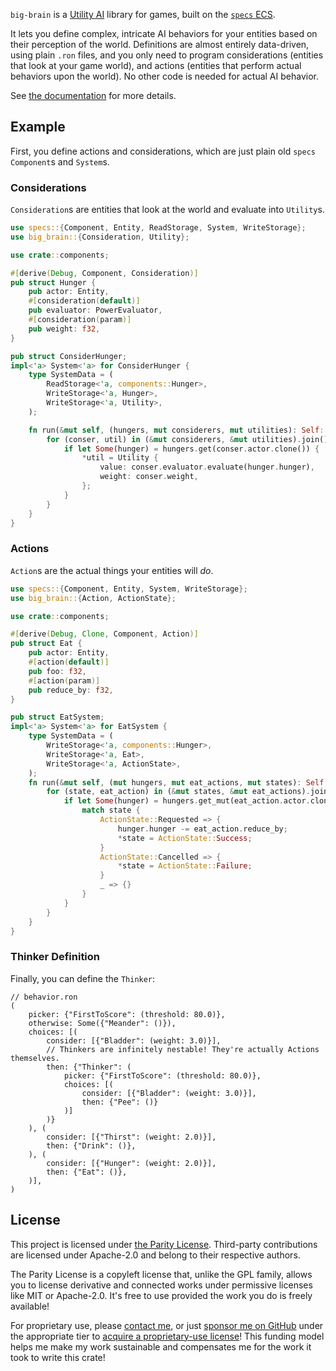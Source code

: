 `big-brain` is a [Utility AI](https://en.wikipedia.org/wiki/Utility_system)
library for games, built on the [`specs` ECS](https://docs.rs/specs).

It lets you define complex, intricate AI behaviors for your entities based on
their perception of the world. Definitions are almost entirely data-driven,
using plain `.ron` files, and you only need to program considerations
(entities that look at your game world), and actions (entities that perform
actual behaviors upon the world). No other code is needed for actual AI
behavior.

See [the documentation](https://docs.rs/big-brain) for more details.

## Example

First, you define actions and considerations, which are just plain old `specs`
`Component`s and `System`s.

### Considerations

`Consideration`s are entities that look at the world and evaluate into `Utility`s.

```rust
use specs::{Component, Entity, ReadStorage, System, WriteStorage};
use big_brain::{Consideration, Utility};

use crate::components;

#[derive(Debug, Component, Consideration)]
pub struct Hunger {
    pub actor: Entity,
    #[consideration(default)]
    pub evaluator: PowerEvaluator,
    #[consideration(param)]
    pub weight: f32,
}

pub struct ConsiderHunger;
impl<'a> System<'a> for ConsiderHunger {
    type SystemData = (
        ReadStorage<'a, components::Hunger>,
        WriteStorage<'a, Hunger>,
        WriteStorage<'a, Utility>,
    );

    fn run(&mut self, (hungers, mut considerers, mut utilities): Self::SystemData) {
        for (conser, util) in (&mut considerers, &mut utilities).join() {
            if let Some(hunger) = hungers.get(conser.actor.clone()) {
                *util = Utility {
                    value: conser.evaluator.evaluate(hunger.hunger),
                    weight: conser.weight,
                };
            }
        }
    }
}
```

### Actions

`Action`s are the actual things your entities will _do_.

```rust
use specs::{Component, Entity, System, WriteStorage};
use big_brain::{Action, ActionState};

use crate::components;

#[derive(Debug, Clone, Component, Action)]
pub struct Eat {
    pub actor: Entity,
    #[action(default)]
    pub foo: f32,
    #[action(param)]
    pub reduce_by: f32,
}

pub struct EatSystem;
impl<'a> System<'a> for EatSystem {
    type SystemData = (
        WriteStorage<'a, components::Hunger>,
        WriteStorage<'a, Eat>,
        WriteStorage<'a, ActionState>,
    );
    fn run(&mut self, (mut hungers, mut eat_actions, mut states): Self::SystemData) {
        for (state, eat_action) in (&mut states, &mut eat_actions).join() {
            if let Some(hunger) = hungers.get_mut(eat_action.actor.clone()) {
                match state {
                    ActionState::Requested => {
                        hunger.hunger -= eat_action.reduce_by;
                        *state = ActionState::Success;
                    }
                    ActionState::Cancelled => {
                        *state = ActionState::Failure;
                    }
                    _ => {}
                }
            }
        }
    }
}
```

### Thinker Definition

Finally, you can define the `Thinker`:

```ron
// behavior.ron
(
    picker: {"FirstToScore": (threshold: 80.0)},
    otherwise: Some({"Meander": ()}),
    choices: [(
        consider: [{"Bladder": (weight: 3.0)}],
        // Thinkers are infinitely nestable! They're actually Actions themselves.
        then: {"Thinker": (
            picker: {"FirstToScore": (threshold: 80.0)},
            choices: [(
                consider: [{"Bladder": (weight: 3.0)}],
                then: {"Pee": ()}
            )]
        )}
    ), (
        consider: [{"Thirst": (weight: 2.0)}],
        then: {"Drink": ()},
    ), (
        consider: [{"Hunger": (weight: 2.0)}],
        then: {"Eat": ()},
    )],
)
```

## License

This project is licensed under [the Parity License](LICENSE.md). Third-party contributions are licensed under Apache-2.0 and belong to their respective authors.

The Parity License is a copyleft license that, unlike the GPL family, allows you to license derivative and connected works under permissive licenses like MIT or Apache-2.0. It's free to use provided the work you do is freely available!

For proprietary use, please [contact me](mailto:kzm@zkat.tech?subject=big-brain%20license), or just [sponsor me on GitHub](https://github.com/users/zkat/sponsorship) under the appropriate tier to [acquire a proprietary-use license](LICENSE-PATRON.md)! This funding model helps me make my work sustainable and compensates me for the work it took to write this crate!
